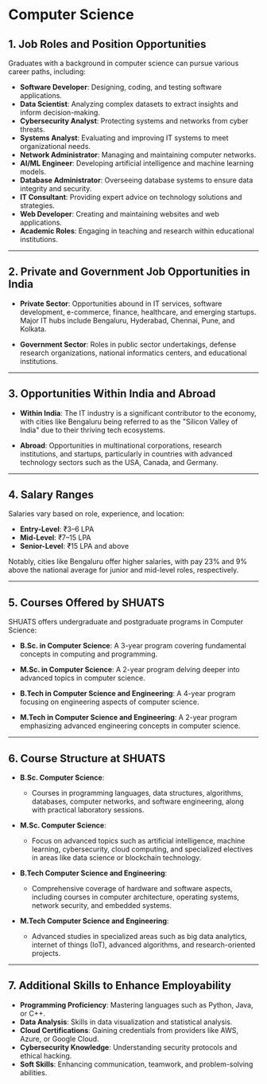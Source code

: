 # Computer Science


## 1. Job Roles and Position Opportunities

Graduates with a background in computer science can pursue various career paths, including:

- **Software Developer**: Designing, coding, and testing software applications.
- **Data Scientist**: Analyzing complex datasets to extract insights and inform decision-making.
- **Cybersecurity Analyst**: Protecting systems and networks from cyber threats.
- **Systems Analyst**: Evaluating and improving IT systems to meet organizational needs.
- **Network Administrator**: Managing and maintaining computer networks.
- **AI/ML Engineer**: Developing artificial intelligence and machine learning models.
- **Database Administrator**: Overseeing database systems to ensure data integrity and security.
- **IT Consultant**: Providing expert advice on technology solutions and strategies.
- **Web Developer**: Creating and maintaining websites and web applications.
- **Academic Roles**: Engaging in teaching and research within educational institutions.

---

## 2. Private and Government Job Opportunities in India

- **Private Sector**: Opportunities abound in IT services, software development, e-commerce, finance, healthcare, and emerging startups. Major IT hubs include Bengaluru, Hyderabad, Chennai, Pune, and Kolkata.

- **Government Sector**: Roles in public sector undertakings, defense research organizations, national informatics centers, and educational institutions.

---

## 3. Opportunities Within India and Abroad

- **Within India**: The IT industry is a significant contributor to the economy, with cities like Bengaluru being referred to as the "Silicon Valley of India" due to their thriving tech ecosystems.

- **Abroad**: Opportunities in multinational corporations, research institutions, and startups, particularly in countries with advanced technology sectors such as the USA, Canada, and Germany.

---

## 4. Salary Ranges

Salaries vary based on role, experience, and location:

- **Entry-Level**: ₹3–6 LPA
- **Mid-Level**: ₹7–15 LPA
- **Senior-Level**: ₹15 LPA and above

Notably, cities like Bengaluru offer higher salaries, with pay 23% and 9% above the national average for junior and mid-level roles, respectively.

---

## 5. Courses Offered by SHUATS

SHUATS offers undergraduate and postgraduate programs in Computer Science:

- **B.Sc. in Computer Science**: A 3-year program covering fundamental concepts in computing and programming.

- **M.Sc. in Computer Science**: A 2-year program delving deeper into advanced topics in computer science.

- **B.Tech in Computer Science and Engineering**: A 4-year program focusing on engineering aspects of computer science.

- **M.Tech in Computer Science and Engineering**: A 2-year program emphasizing advanced engineering concepts in computer science.

---

## 6. Course Structure at SHUATS

- **B.Sc. Computer Science**:

  - Courses in programming languages, data structures, algorithms, databases, computer networks, and software engineering, along with practical laboratory sessions.

- **M.Sc. Computer Science**:

  - Focus on advanced topics such as artificial intelligence, machine learning, cybersecurity, cloud computing, and specialized electives in areas like data science or blockchain technology.

- **B.Tech Computer Science and Engineering**:

  - Comprehensive coverage of hardware and software aspects, including courses in computer architecture, operating systems, network security, and embedded systems.

- **M.Tech Computer Science and Engineering**:

  - Advanced studies in specialized areas such as big data analytics, internet of things (IoT), advanced algorithms, and research-oriented projects.

---

## 7. Additional Skills to Enhance Employability

- **Programming Proficiency**: Mastering languages such as Python, Java, or C++.
- **Data Analysis**: Skills in data visualization and statistical analysis.
- **Cloud Certifications**: Gaining credentials from providers like AWS, Azure, or Google Cloud.
- **Cybersecurity Knowledge**: Understanding security protocols and ethical hacking.
- **Soft Skills**: Enhancing communication, teamwork, and problem-solving abilities.
